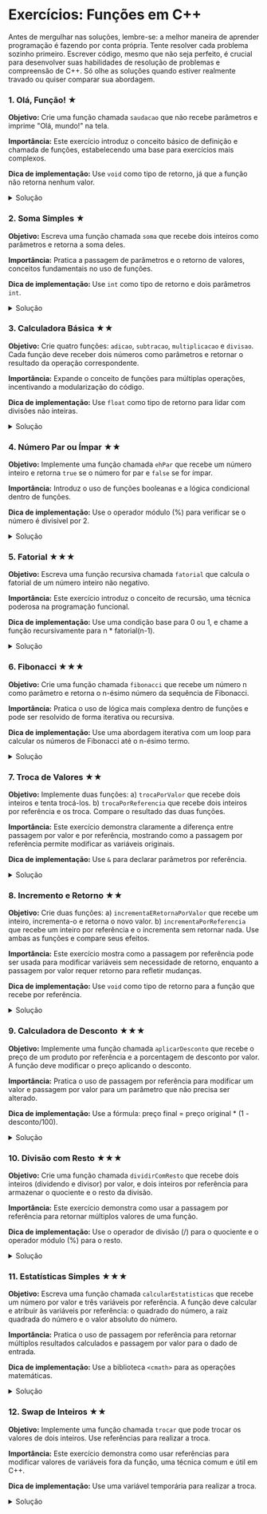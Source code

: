 # Exercícios: Funções em C++

Antes de mergulhar nas soluções, lembre-se: a melhor maneira de aprender programação é fazendo por conta própria. Tente resolver cada problema sozinho primeiro. Escrever código, mesmo que não seja perfeito, é crucial para desenvolver suas habilidades de resolução de problemas e compreensão de C++. Só olhe as soluções quando estiver realmente travado ou quiser comparar sua abordagem.

### 1. Olá, Função! ★
**Objetivo:** Crie uma função chamada `saudacao` que não recebe parâmetros e imprime "Olá, mundo!" na tela.

**Importância:** Este exercício introduz o conceito básico de definição e chamada de funções, estabelecendo uma base para exercícios mais complexos.

**Dica de implementação:** Use `void` como tipo de retorno, já que a função não retorna nenhum valor.

<details>
<summary>Solução</summary>

```cpp
#include <iostream>

void saudacao() {
    std::cout << "Olá, mundo!" << std::endl;
}

int main() {
    saudacao();
    return 0;
}
```

</details>

### 2. Soma Simples ★
**Objetivo:** Escreva uma função chamada `soma` que recebe dois inteiros como parâmetros e retorna a soma deles.

**Importância:** Pratica a passagem de parâmetros e o retorno de valores, conceitos fundamentais no uso de funções.

**Dica de implementação:** Use `int` como tipo de retorno e dois parâmetros `int`.

<details>
<summary>Solução</summary>

```cpp
#include <iostream>

int soma(int a, int b) {
    return a + b;
}

int main() {
    int resultado = soma(5, 3);
    std::cout << "A soma é: " << resultado << std::endl;
    return 0;
}
```

</details>

### 3. Calculadora Básica ★★
**Objetivo:** Crie quatro funções: `adicao`, `subtracao`, `multiplicacao` e `divisao`. Cada função deve receber dois números como parâmetros e retornar o resultado da operação correspondente.

**Importância:** Expande o conceito de funções para múltiplas operações, incentivando a modularização do código.

**Dica de implementação:** Use `float` como tipo de retorno para lidar com divisões não inteiras.

<details>
<summary>Solução</summary>

```cpp
#include <iostream>

float adicao(float a, float b) {
    return a + b;
}

float subtracao(float a, float b) {
    return a - b;
}

float multiplicacao(float a, float b) {
    return a * b;
}

float divisao(float a, float b) {
    if (b != 0) {
        return a / b;
    } else {
        std::cout << "Erro: Divisão por zero!" << std::endl;
        return 0;
    }
}

int main() {
    float a = 10, b = 5;
    std::cout << "Adição: " << adicao(a, b) << std::endl;
    std::cout << "Subtração: " << subtracao(a, b) << std::endl;
    std::cout << "Multiplicação: " << multiplicacao(a, b) << std::endl;
    std::cout << "Divisão: " << divisao(a, b) << std::endl;
    return 0;
}
```

</details>

### 4. Número Par ou Ímpar ★★
**Objetivo:** Implemente uma função chamada `ehPar` que recebe um número inteiro e retorna `true` se o número for par e `false` se for ímpar.

**Importância:** Introduz o uso de funções booleanas e a lógica condicional dentro de funções.

**Dica de implementação:** Use o operador módulo (%) para verificar se o número é divisível por 2.

<details>
<summary>Solução</summary>

```cpp
#include <iostream>

bool ehPar(int numero) {
    return numero % 2 == 0;
}

int main() {
    int num = 7;
    if (ehPar(num)) {
        std::cout << num << " é par." << std::endl;
    } else {
        std::cout << num << " é ímpar." << std::endl;
    }
    return 0;
}
```

</details>

### 5. Fatorial ★★★
**Objetivo:** Escreva uma função recursiva chamada `fatorial` que calcula o fatorial de um número inteiro não negativo.

**Importância:** Este exercício introduz o conceito de recursão, uma técnica poderosa na programação funcional.

**Dica de implementação:** Use uma condição base para 0 ou 1, e chame a função recursivamente para n * fatorial(n-1).

<details>
<summary>Solução</summary>

```cpp
#include <iostream>

unsigned long long fatorial(int n) {
    if (n == 0 || n == 1) {
        return 1;
    }
    return n * fatorial(n - 1);
}

int main() {
    int num = 5;
    std::cout << "Fatorial de " << num << " é " << fatorial(num) << std::endl;
    return 0;
}
```

</details>

### 6. Fibonacci ★★★
**Objetivo:** Crie uma função chamada `fibonacci` que recebe um número n como parâmetro e retorna o n-ésimo número da sequência de Fibonacci.

**Importância:** Pratica o uso de lógica mais complexa dentro de funções e pode ser resolvido de forma iterativa ou recursiva.

**Dica de implementação:** Use uma abordagem iterativa com um loop para calcular os números de Fibonacci até o n-ésimo termo.

<details>
<summary>Solução</summary>

```cpp
#include <iostream>

int fibonacci(int n) {
    if (n <= 1) {
        return n;
    }
    int a = 0, b = 1, c;
    for (int i = 2; i <= n; i++) {
        c = a + b;
        a = b;
        b = c;
    }
    return b;
}

int main() {
    int n = 10;
    std::cout << "O " << n << "º número de Fibonacci é " << fibonacci(n) << std::endl;
    return 0;
}
```

</details>

### 7. Troca de Valores ★★
**Objetivo:** Implemente duas funções:
a) `trocaPorValor` que recebe dois inteiros e tenta trocá-los.
b) `trocaPorReferencia` que recebe dois inteiros por referência e os troca.
Compare o resultado das duas funções.

**Importância:** Este exercício demonstra claramente a diferença entre passagem por valor e por referência, mostrando como a passagem por referência permite modificar as variáveis originais.

**Dica de implementação:** Use `&` para declarar parâmetros por referência.

<details>
<summary>Solução</summary>

```cpp
#include <iostream>

void trocaPorValor(int a, int b) {
    int temp = a;
    a = b;
    b = temp;
}

void trocaPorReferencia(int& a, int& b) {
    int temp = a;
    a = b;
    b = temp;
}

int main() {
    int x = 5, y = 10;
    
    std::cout << "Antes da troca por valor: x = " << x << ", y = " << y << std::endl;
    trocaPorValor(x, y);
    std::cout << "Depois da troca por valor: x = " << x << ", y = " << y << std::endl;
    
    std::cout << "Antes da troca por referência: x = " << x << ", y = " << y << std::endl;
    trocaPorReferencia(x, y);
    std::cout << "Depois da troca por referência: x = " << x << ", y = " << y << std::endl;
    
    return 0;
}
```

</details>

### 8. Incremento e Retorno ★★
**Objetivo:** Crie duas funções:
a) `incrementaERetornaPorValor` que recebe um inteiro, incrementa-o e retorna o novo valor.
b) `incrementaPorReferencia` que recebe um inteiro por referência e o incrementa sem retornar nada.
Use ambas as funções e compare seus efeitos.

**Importância:** Este exercício mostra como a passagem por referência pode ser usada para modificar variáveis sem necessidade de retorno, enquanto a passagem por valor requer retorno para refletir mudanças.

**Dica de implementação:** Use `void` como tipo de retorno para a função que recebe por referência.

<details>
<summary>Solução</summary>

```cpp
#include <iostream>

int incrementaERetornaPorValor(int n) {
    return n + 1;
}

void incrementaPorReferencia(int& n) {
    n++;
}

int main() {
    int a = 5, b = 5;
    
    std::cout << "Valor original de a: " << a << std::endl;
    a = incrementaERetornaPorValor(a);
    std::cout << "Após incremento por valor: " << a << std::endl;
    
    std::cout << "Valor original de b: " << b << std::endl;
    incrementaPorReferencia(b);
    std::cout << "Após incremento por referência: " << b << std::endl;
    
    return 0;
}
```

</details>

### 9. Calculadora de Desconto ★★★
**Objetivo:** Implemente uma função chamada `aplicarDesconto` que recebe o preço de um produto por referência e a porcentagem de desconto por valor. A função deve modificar o preço aplicando o desconto.

**Importância:** Pratica o uso de passagem por referência para modificar um valor e passagem por valor para um parâmetro que não precisa ser alterado.

**Dica de implementação:** Use a fórmula: preço final = preço original * (1 - desconto/100).

<details>
<summary>Solução</summary>

```cpp
#include <iostream>

void aplicarDesconto(float& preco, float desconto) {
    preco = preco * (1 - desconto / 100);
}

int main() {
    float preco = 100.0;
    float desconto = 20.0;
    
    std::cout << "Preço original: R$" << preco << std::endl;
    aplicarDesconto(preco, desconto);
    std::cout << "Preço com desconto de " << desconto << "%: R$" << preco << std::endl;
    
    return 0;
}
```

</details>

### 10. Divisão com Resto ★★★
**Objetivo:** Crie uma função chamada `dividirComResto` que recebe dois inteiros (dividendo e divisor) por valor, e dois inteiros por referência para armazenar o quociente e o resto da divisão.

**Importância:** Este exercício demonstra como usar a passagem por referência para retornar múltiplos valores de uma função.

**Dica de implementação:** Use o operador de divisão (/) para o quociente e o operador módulo (%) para o resto.

<details>
<summary>Solução</summary>

```cpp
#include <iostream>

void dividirComResto(int dividendo, int divisor, int& quociente, int& resto) {
    quociente = dividendo / divisor;
    resto = dividendo % divisor;
}

int main() {
    int a = 17, b = 5, q, r;
    
    dividirComResto(a, b, q, r);
    
    std::cout << a << " dividido por " << b << " é igual a " << q << " com resto " << r << std::endl;
    
    return 0;
}
```

</details>

### 11. Estatísticas Simples ★★★
**Objetivo:** Escreva uma função chamada `calcularEstatisticas` que recebe um número por valor e três variáveis por referência. A função deve calcular e atribuir às variáveis por referência: o quadrado do número, a raiz quadrada do número e o valor absoluto do número.

**Importância:** Pratica o uso de passagem por referência para retornar múltiplos resultados calculados e passagem por valor para o dado de entrada.

**Dica de implementação:** Use a biblioteca `<cmath>` para as operações matemáticas.

<details>
<summary>Solução</summary>

```cpp
#include <iostream>
#include <cmath>

void calcularEstatisticas(double numero, double& quadrado, double& raiz, double& absoluto) {
    quadrado = numero * numero;
    raiz = sqrt(abs(numero));  // Usamos abs para evitar erro com números negativos
    absoluto = abs(numero);
}

int main() {
    double num = -16.0, quad, raiz, abs;
    
    calcularEstatisticas(num, quad, raiz, abs);
    
    std::cout << "Número: " << num << std::endl;
    std::cout << "Quadrado: " << quad << std::endl;
    std::cout << "Raiz quadrada: " << raiz << std::endl;
    std::cout << "Valor absoluto: " << abs << std::endl;
    
    return 0;
}
```

</details>

### 12. Swap de Inteiros ★★
**Objetivo:** Implemente uma função chamada `trocar` que pode trocar os valores de dois inteiros. Use referências para realizar a troca.

**Importância:** Este exercício demonstra como usar referências para modificar valores de variáveis fora da função, uma técnica comum e útil em C++.

**Dica de implementação:** Use uma variável temporária para realizar a troca.

<details>
<summary>Solução</summary>

```cpp
#include <iostream>

void trocar(int& a, int& b) {
    int temp = a;
    a = b;
    b = temp;
}

int main() {
    int x = 5, y = 10;
    std::cout << "Antes da troca: x = " << x << ", y = " << y << std::endl;
    trocar(x, y);
    std::cout << "Depois da troca: x = " << x << ", y = " << y << std::endl;

    return 0;
}
```

</details>

